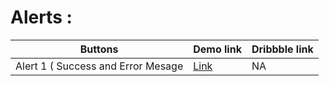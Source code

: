 # Alerts : 

|Buttons|Demo link|Dribbble link|
|----|-----|------|
|Alert 1 ( Success and Error Mesage|[Link](https://sm8uti.github.io/Ui_Compnents/Alerts/Alert1.html)|NA|



